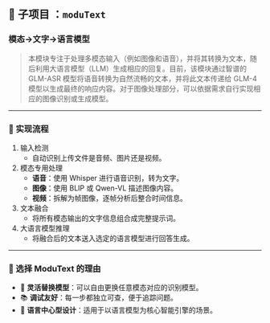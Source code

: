 ## 📄 子项目 ：`moduText`

### 模态→文字→语言模型

> 本模块专注于处理多模态输入（例如图像和语音），并将其转换为文本，随后利用大语言模型（LLM）生成相应的回复。目前，该模块通过智谱的 GLM-ASR 模型将语音转换为自然流畅的文本，并将此文本传递给 GLM-4 模型以生成最终的响应内容。对于图像处理部分，可以依据需求自行实现相应的图像识别或生成模型。

------

### 🧪 实现流程

1. 输入检测
   - 自动识别上传文件是音频、图片还是视频。
2. 模态专用处理
   - **语音**：使用 Whisper 进行语音识别，转为文字。
   - **图像**：使用 BLIP 或 Qwen-VL 描述图像内容。
   - **视频**：拆解为帧图像，逐帧分析后整合时间信息。
3. 文本融合
   - 将所有模态输出的文字信息组合成完整提示词。
4. 大语言模型推理
   - 将融合后的文本送入选定的语言模型进行回答生成。

------

### 📌 选择 ModuText 的理由

- 🧩 **灵活替换模型**：可以自由更换任意模态对应的识别模型。
- 📚 **调试友好**：每一步都独立可查，便于追踪问题。
- 🧠 **语言中心型设计**：适用于以语言模型为核心智能引擎的场景。
